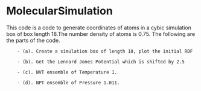 # MolecularSimulation

This code is a code to generate coordinates of atoms in a cybic simulation box of box length 18.The number density of atoms is 0.75. The following are the parts of the  code.

		- (a). Create a simulation box of length 18, plot the initial RDF

		- (b). Get the Lennard Jones Potential which is shifted by 2.5
		
		- (c). NVT ensemble of Temperature 1.
		
		- (d). NPT ensemble of Pressure 1.011.
